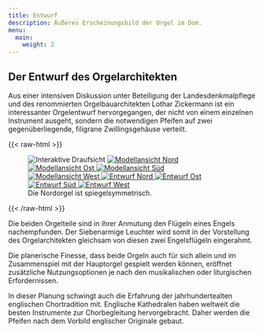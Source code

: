 ```yaml
---
title: Entwurf
description: Äußeres Erscheinungsbild der Orgel im Dom.
menu:
  main:
    weight: 2
---
```


## Der Entwurf des Orgelarchitekten
Aus einer intensiven Diskussion unter Beteiligung der Landesdenkmalpflege 
und des renommierten Orgelbauarchitekten Lothar Zickermann 
ist ein interessanter Orgelentwurf hervorgegangen, der nicht von einem einzelnen Instrument ausgeht, 
sondern die notwendigen Pfeifen auf zwei gegenüberliegende, filigrane Zwillingsgehäuse verteilt. 

{{< raw-html >}}
<figure id="organ-layout">
    <div id="map">
        <img src="/design/layout-600px.png" alt="Interaktive Draufsicht">
        <a href="/model/north.jpg">
            <img src="/model/north-100px.jpg" alt="Modellansicht Nord" id="organ-model-north">
        </a>
        <a href="/model/east-mirrored.jpg">
            <img src="/model/east-mirrored-100px.jpg" alt="Modellansicht Ost" id="organ-model-east">
        </a>
        <a href="/model/south-mirrored.jpg">
            <img src="/model/south-mirrored-100px.jpg" alt="Modellansicht Süd" id="organ-model-south">
        </a>
        <a href="/model/west.jpg">
            <img src="/model/west-100px.jpg" alt="Modellansicht West" id="organ-model-west">
        </a>
        <a href="/design/south-organ-north-view.png">
            <img src="/design/south-organ-north-view-100px.png" alt="Entwurf Nord" id="organ-layout-north">
        </a>
        <a href="/design/south-organ-east-view.png">
            <img src="/design/south-organ-east-view-100px.png" alt="Entwurf Ost" id="organ-layout-east">
        </a>
        <a href="/design/south-organ-south-view.png">
            <img src="/design/south-organ-south-view-100px.png" alt="Entwurf Süd" id="organ-layout-south">
        </a>
        <a href="/design/south-organ-west-view.png">
            <img src="/design/south-organ-west-view-100px.png" alt="Entwurf West" id="organ-layout-west">
        </a>
    </div>
    <figcaption>Die Nordorgel ist spiegelsymmetrisch.</figcaption>
</figure>
{{< /raw-html >}}

Die beiden Orgelteile sind in ihrer Anmutung den Flügeln eines Engels nachempfunden.
Der Siebenarmige Leuchter wird somit in der Vorstellung des Orgelarchitekten 
gleichsam von diesen zwei Engelsflügeln eingerahmt. 

Die planerische Finesse, dass beide Orgeln auch für sich allein 
und im Zusammenspiel mit der Hauptorgel gespielt werden können, 
eröffnet zusätzliche Nutzungsoptionen je nach den musikalischen oder liturgischen Erfordernissen.

In dieser Planung schwingt auch die Erfahrung der jahrhundertealten englischen Chortradition mit. 
Englische Kathedralen haben weltweit die besten Instrumente zur Chorbegleitung hervorgebracht. 
Daher werden die Pfeifen nach dem Vorbild englischer Originale gebaut. 
